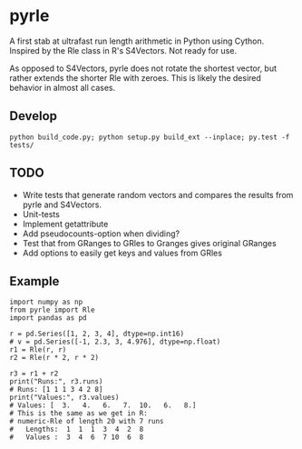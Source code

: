 # pyrle

A first stab at ultrafast run length arithmetic in Python using Cython. Inspired
by the Rle class in R's S4Vectors. Not ready for use.

As opposed to S4Vectors, pyrle does not rotate the shortest vector, but rather extends the shorter Rle with zeroes. This is likely the desired behavior in almost all cases.

## Develop

```
python build_code.py; python setup.py build_ext --inplace; py.test -f tests/
```

## TODO

- Write tests that generate random vectors and compares the results from pyrle and S4Vectors.
- Unit-tests
- Implement getattribute
- Add pseudocounts-option when dividing?
- Test that from GRanges to GRles to Granges gives original GRanges
- Add options to easily get keys and values from GRles

## Example

```
import numpy as np
from pyrle import Rle
import pandas as pd

r = pd.Series([1, 2, 3, 4], dtype=np.int16)
# v = pd.Series([-1, 2.3, 3, 4.976], dtype=np.float)
r1 = Rle(r, r)
r2 = Rle(r * 2, r * 2)

r3 = r1 + r2
print("Runs:", r3.runs)
# Runs: [1 1 1 3 4 2 8]
print("Values:", r3.values)
# Values: [  3.   4.   6.   7.  10.   6.   8.]
# This is the same as we get in R:
# numeric-Rle of length 20 with 7 runs
#   Lengths:  1  1  1  3  4  2  8
#   Values :  3  4  6  7 10  6  8
```
